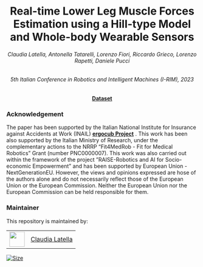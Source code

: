 <h1 align="center">
Real-time Lower Leg Muscle Forces Estimation using a Hill-type Model and Whole-body Wearable Sensors
</h1>

<div align="center">
<h6> 
Claudia Latella, Antonella Tatarelli, Lorenzo Fiori, Riccardo Grieco, Lorenzo Rapetti, Daniele Pucci </h6> 
</div>


<div align="center">
 <h6>  5th Italian Conference in Robotics and Intelligent Machines (I-RIM), 2023 </h6> 
</div>

<div align="center">
<a href="https://huggingface.co/datasets/ami-iit/paper_latella_2023_irim_muscle-force-estimation_dataset"><b>Dataset</b></a>
</div>

### Acknowledgement
The paper has been supported by the Italian National Institute for Insurance against Accidents at Work (INAIL)  <a href="https://ergocub.eu/"><b>ergocub Project</b></a> . This work has been also supported by the Italian Ministry of Research, under the complementary actions to the NRRP “Fit4MedRob - Fit for Medical Robotics” Grant (number PNC0000007). This work was also carried out within the framework of the project ”RAISE-Robotics and AI for Socio-economic Empowerment” and has been supported by European Union - NextGenerationEU. However, the views and opinions expressed are hose of the authors alone and do not necessarily reflect those of the European Union or the European Commission. Neither the European Union nor the European Commission can be held responsible for them.

### Maintainer
This repository is maintained by:

| | |
|:---:|:---:|
| [<img src="https://user-images.githubusercontent.com/10923418/111134395-dff85e80-857b-11eb-9d47-2f598e8792d7.png" width="40">](https://github.com/claudia-lat) | [Claudia Latella](https://github.com/claudia-lat) |

<p align="left">
   <a href="https://github.com/ami-iit/paper_latella_2023_irim_muscle-force-estimation/blob/main/LICENSE"><img src="https://img.shields.io/github/license/ami-iit/paper_latella_2023_irim_muscle-force-estimation" alt="Size" class="center"/></a>
